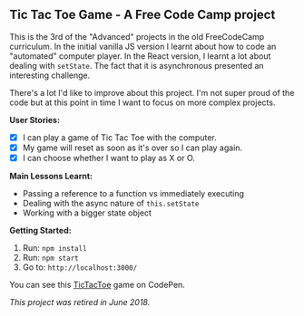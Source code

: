 ## Tic Tac Toe Game -  A Free Code Camp project

This is the 3rd of the "Advanced" projects in the old FreeCodeCamp curriculum. In
the initial vanilla JS version I learnt about how to code an "automated" computer 
player. In the React version, I learnt a lot about dealing with `setState`. The fact
that it is asynchronous presented an interesting challenge. 

There's a lot I'd like to improve about this project. I'm not super proud of the 
code but at this point in time I want to focus on more complex projects.

**User Stories:**
- [x] I can play a game of Tic Tac Toe with the computer.
- [x] My game will reset as soon as it's over so I can play again.
- [x] I can choose whether I want to play as X or O.

**Main Lessons Learnt:**
* Passing a reference to a function vs immediately executing
* Dealing with the async nature of `this.setState`
* Working with a bigger state object

**Getting Started:**
 1. Run: `npm install`
 2. Run: `npm start`
 3. Go to: `http://localhost:3000/`

You can see this [TicTacToe](https://codepen.io/Pagey/pen/vjLVOy) game on
CodePen.

*This project was retired in June 2018.*